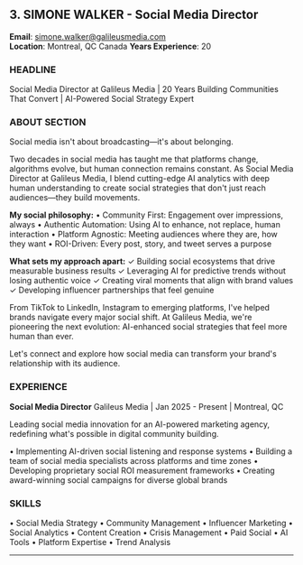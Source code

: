 ## 3. SIMONE WALKER - Social Media Director
**Email**: simone.walker@galileusmedia.com  
**Location**: Montreal, QC Canada
**Years Experience**: 20

### HEADLINE
Social Media Director at Galileus Media | 20 Years Building Communities That Convert | AI-Powered Social Strategy Expert

### ABOUT SECTION
Social media isn't about broadcasting—it's about belonging.

Two decades in social media has taught me that platforms change, algorithms evolve, but human connection remains constant. As Social Media Director at Galileus Media, I blend cutting-edge AI analytics with deep human understanding to create social strategies that don't just reach audiences—they build movements.

**My social philosophy:**
• Community First: Engagement over impressions, always
• Authentic Automation: Using AI to enhance, not replace, human interaction
• Platform Agnostic: Meeting audiences where they are, how they want
• ROI-Driven: Every post, story, and tweet serves a purpose

**What sets my approach apart:**
✓ Building social ecosystems that drive measurable business results
✓ Leveraging AI for predictive trends without losing authentic voice
✓ Creating viral moments that align with brand values
✓ Developing influencer partnerships that feel genuine

From TikTok to LinkedIn, Instagram to emerging platforms, I've helped brands navigate every major social shift. At Galileus Media, we're pioneering the next evolution: AI-enhanced social strategies that feel more human than ever.

Let's connect and explore how social media can transform your brand's relationship with its audience.

### EXPERIENCE

**Social Media Director**
Galileus Media | Jan 2025 - Present | Montreal, QC

Leading social media innovation for an AI-powered marketing agency, redefining what's possible in digital community building.

• Implementing AI-driven social listening and response systems
• Building a team of social media specialists across platforms and time zones
• Developing proprietary social ROI measurement frameworks
• Creating award-winning social campaigns for diverse global brands

### SKILLS
• Social Media Strategy • Community Management • Influencer Marketing • Social Analytics • Content Creation • Crisis Management • Paid Social • AI Tools • Platform Expertise • Trend Analysis

---
